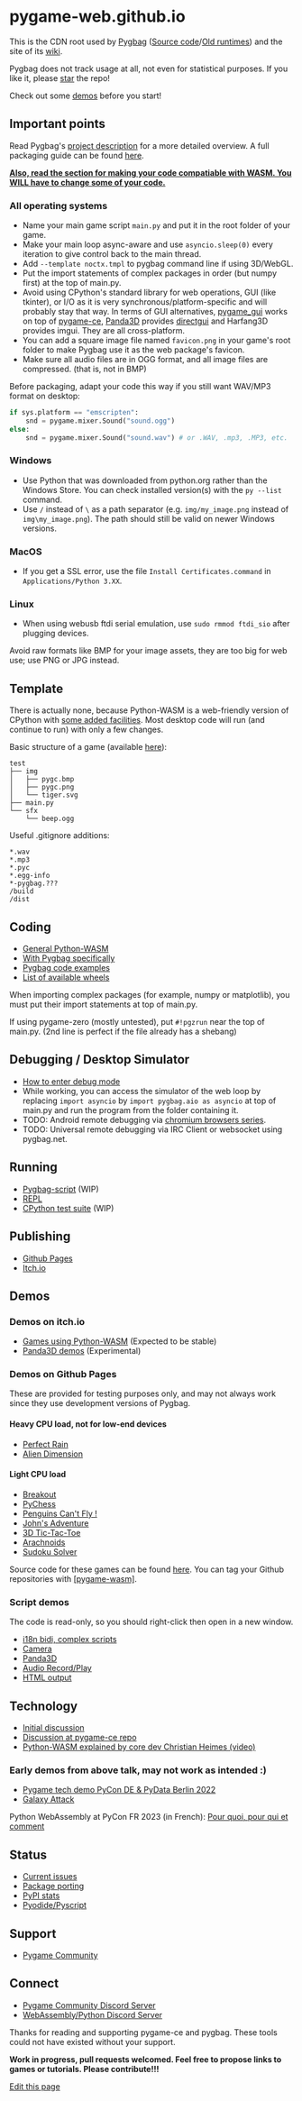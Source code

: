 # pygame-web.github.io

This is the CDN root used by [Pygbag](https://pypi.org/project/pygbag/) ([Source code](https://github.com/pygame-web/pygbag)/[Old runtimes](https://github.com/pygame-web/archives)) and the site of its [wiki](https://pygame-web.github.io/wiki/pygbag).

Pygbag does not track usage at all, not even for statistical purposes. If you like it, please [star](https://github.com/pygame-web/pygbag/stargazers) the repo!

Check out some [demos](#demos-on-itchio) before you start!

## Important points

Read Pygbag's [project description](https://pypi.org/project/pygbag/) for a more detailed overview. A full packaging guide can be found [here](https://pygame-web.github.io/wiki/pygbag/).

**<ins>Also, read the section for [making your code compatiable with WASM](https://pygame-web.github.io/wiki/python-wasm). You WILL have to change some of your code.</ins>**

### All operating systems

- Name your main game script `main.py` and put it in the root folder of your game.
- Make your main loop async-aware and use `asyncio.sleep(0)` every iteration to give control back to the main thread.
- Add `--template noctx.tmpl` to pygbag command line if using 3D/WebGL.
- Put the import statements of complex packages in order (but numpy first) at the top of main.py.
- Avoid using CPython's standard library for web operations, GUI (like tkinter), or I/O as it is very synchronous/platform-specific and will probably stay that way. In terms of GUI alternatives, [pygame_gui](https://pypi.org/project/pygame_gui) works on top of [pygame-ce](https://pyga.me), [Panda3D](https://www.panda3d.org/) provides [directgui](https://docs.panda3d.org/1.10/python/programming/gui/directgui/index) and Harfang3D provides imgui. They are all cross-platform.
- You can add a square image file named `favicon.png` in your game's root folder to make Pygbag use it as the web package's favicon.
- Make sure all audio files are in OGG format, and all image files are compressed. (that is, not in BMP)

Before packaging, adapt your code this way if you still want WAV/MP3 format on desktop:
```py
if sys.platform == "emscripten":
    snd = pygame.mixer.Sound("sound.ogg")
else:
    snd = pygame.mixer.Sound("sound.wav") # or .WAV, .mp3, .MP3, etc.
```

### Windows

- Use Python that was downloaded from python.org rather than the Windows Store. You can check installed version(s) with the `py --list` command.
- Use `/` instead of `\​` as a path separator (e.g. `img/my_image.png` instead of `img\my_image.png`). The path should still be valid on newer Windows versions.

### MacOS

- If you get a SSL error, use the file `Install Certificates.command` in `Applications/Python 3.XX`.

### Linux

- When using webusb ftdi serial emulation, use `sudo rmmod ftdi_sio` after plugging devices.

Avoid raw formats like BMP for your image assets, they are too big for web use; use PNG or JPG instead.

## Template

There is actually none, because Python-WASM is a web-friendly version of CPython with [some added facilities](https://discuss.python.org/t/status-of-wasm-in-cpythons-main-branch/15542/12?u=pmp-p). Most desktop code will run (and continue to run) with only a few changes. 

Basic structure of a game (available [here](https://github.com/pygame-web/pygbag/tree/main/test)): 
```
test
├── img
│   ├── pygc.bmp
│   ├── pygc.png
│   └── tiger.svg
├── main.py
└── sfx
    └── beep.ogg
```

Useful .gitignore additions:
```
*.wav
*.mp3
*.pyc
*.egg-info
*-pygbag.???
/build
/dist
```

## Coding

- [General Python-WASM](https://pygame-web.github.io/wiki/python-wasm/)
- [With Pygbag specifically](https://pygame-web.github.io/wiki/pygbag-code/)
- [Pygbag code examples](https://pygame-web.github.io/wiki/pygbag-code/#pygbag-code-specifics-samples-)
- [List of available wheels](https://pygame-web.github.io/wiki/pkg/)

When importing complex packages (for example, numpy or matplotlib), you must put their import statements at top of main.py.

If using pygame-zero (mostly untested), put `#!pgzrun` near the top of main.py. (2nd line is perfect if the file already has a shebang)

## Debugging / Desktop Simulator

- [How to enter debug mode](https://pygame-web.github.io/wiki/pygbag-debug/)
- While working, you can access the simulator of the web loop by replacing `import asyncio` by `import pygbag.aio as asyncio` at top of main.py and run the program from the folder containing it.
- TODO: Android remote debugging via [chromium browsers series](https://developer.chrome.com/docs/devtools/remote-debugging/).
- TODO: Universal remote debugging via IRC Client or websocket using pygbag.net.
   
## Running

- [Pygbag-script](https://pygame-web.github.io/wiki/pygame-script/) (WIP)
- [REPL](https://pygame-web.github.io/showroom/python.html?-i-&-X-dev#https://gist.githubusercontent.com/pmp-p/cfd398c75608504293d21f2642e87968/raw/773022eef4a2cc676ab0475890577a2b5e79e429/hello.py)
- [CPython test suite](https://pygame-web.github.io/showroom/pythondev.html?-d#src/testsuite.py%20all) (WIP)

## Publishing

- [Github Pages](https://pygame-web.github.io/wiki/pygbag/github.io/)
- [Itch.io](https://pygame-web.github.io/wiki/pygbag/itch.io/)

## Demos

### Demos on itch.io

- [Games using Python-WASM](https://itch.io/c/2563651/pygame-wasm) (Expected to be stable)
- [Panda3D demos](https://itch.io/c/3724091/panda3d-wasm) (Experimental)

### Demos on Github Pages

These are provided for testing purposes only, and may not always work since they use development versions of Pygbag.

#### Heavy CPU load, not for low-end devices

- [Perfect Rain](https://pmp-p.github.io/pygame-perfect-rain-wasm/)
- [Alien Dimension](https://pmp-p.github.io/pygame-alien-dimension-wasm/)

#### Light CPU load

- [Breakout](https://pmp-p.github.io/pygame-breakout-wasm/index.html)
- [PyChess](https://pmp-p.github.io/pygame-pychess-wasm/index.html)
- [Penguins Can't Fly !](https://pmp-p.github.io/pygame-PenguinsCantFly-wasm/)
- [John's Adventure](https://pmp-p.github.io/pygame-JohnsAdventure-wasm/)
- [3D Tic-Tac-Toe](https://pmp-p.github.io/pygame-ttt-3d-wasm/)
- [Arachnoids](https://pmp-p.github.io/pygame-arachnoids-wasm/)
- [Sudoku Solver](https://www.pete-j-matthews.com/Sudoku-Solver/)

Source code for these games can be found [here](https://github.com/pmp-p?tab=repositories&q=pygame-.-wasm&sort=name). You can tag your Github repositories with [[pygame-wasm]](https://github.com/topics/pygame-wasm).

### Script demos

The code is read-only, so you should right-click then open in a new window.

- [i18n bidi, complex scripts](/showroom/pypad_git.html?-i#src/test_hb.py)
- [Camera](/showroom/pypad_git.html?-i#src/test_vidcap.py)
- [Panda3D](/showroom/pypad_dev.html?-i#src/test_panda3d_cube.py)
- [Audio Record/Play](/showroom/pypad_dev.html?-i#src/test_audio.py)
- [HTML output](/showroom/pypad_dev.html?-i#src/test_html.py)

## Technology

- [Initial discussion](https://github.com/pygame/pygame/issues/718) 
- [Discussion at pygame-ce repo](https://github.com/pygame-community/pygame-ce/issues/540)
- [Python-WASM explained by core dev Christian Heimes (video)](https://www.youtube.com/watch?v=oa2LllRZUlU)

### Early demos from above talk, may not work as intended :)

- [Pygame tech demo PyCon DE & PyData Berlin 2022](https://pmp-p.github.io/pygame-wasm/)
- [Galaxy Attack](https://pmp-p.github.io/pygame-galaxy-attack-wasm/)

Python WebAssembly at PyCon FR 2023 (in French): 
[Pour quoi, pour qui et comment](https://harfang3d.github.io/pyconfr2023/#1)

## Status

- [Current issues](https://github.com/pygame-web/pygbag/issues)
- [Package porting](https://github.com/pygame-web/pkg-porting-wasm/issues)
- [PyPI stats](https://pepy.tech/project/pygbag)
- [Pyodide/Pyscript](https://github.com/pyodide/pyodide)

## Support

- [Pygame Community](https://pyga.me/)

## Connect

- [Pygame Community Discord Server](https://discord.gg/p7RjnVNTcM)
- [WebAssembly/Python Discord Server](https://discord.gg/MCTM4xFDMK)

Thanks for reading and supporting pygame-ce and pygbag. These tools could not have existed without your support.

**Work in progress, pull requests welcomed. Feel free to propose links to games or tutorials. Please contribute!!!**

[Edit this page](https://github.com/pygame-web/pygame-web.github.io/edit/main/README.md)
